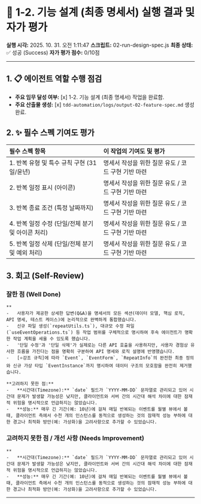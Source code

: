 # 🤖 1-2. 기능 설계 (최종 명세서) 실행 결과 및 자가 평가

**실행 시각:** 2025. 10. 31. 오전 1:11:47
**스크립트:** 02-run-design-spec.js
**최종 상태:** ✅ 성공 (Success)
**자가 평가 점수:** 0/10점

---

## 1. 📋 에이전트 역할 수행 점검

- **주요 임무 달성 여부:** [x] 1-2. 기능 설계 (최종 명세서) 작업을 완료함.
- **주요 산출물 생성:** [x] `tdd-automation/logs/output-02-feature-spec.md` 생성 완료.

## 2. ✨ 필수 스펙 기여도 평가

| 필수 스펙 항목 | 이 작업의 기여도 및 평가 |
| :--- | :--- |
| 1. 반복 유형 및 특수 규칙 구현 (31일/윤년) | 명세서 작성을 위한 질문 유도 / 코드 구현 기반 마련 |
| 2. 반복 일정 표시 (아이콘) | 명세서 작성을 위한 질문 유도 / 코드 구현 기반 마련 |
| 3. 반복 종료 조건 (특정 날짜까지) | 명세서 작성을 위한 질문 유도 / 코드 구현 기반 마련 |
| 4. 반복 일정 수정 (단일/전체 분기 및 아이콘 처리) | 명세서 작성을 위한 질문 유도 / 코드 구현 기반 마련 |
| 5. 반복 일정 삭제 (단일/전체 분기 및 예외 처리) | 명세서 작성을 위한 질문 유도 / 코드 구현 기반 마련 |

## 3. 회고 (Self-Review)

### 잘한 점 (Well Done)
```text
**
-   사용자가 제공한 상세한 답변(Q&A)을 명세서의 모든 섹션(데이터 모델, 핵심 로직, API 명세, 테스트 케이스)에 논리적으로 완벽하게 통합했습니다.
-   신규 파일 생성(`repeatUtils.ts`), 대규모 수정 파일(`useEventOperations.ts`) 등 작업 범위를 구체적으로 명시하여 후속 에이전트가 명확한 작업 계획을 세울 수 있도록 했습니다.
-   '단일 수정'과 '단일 삭제'가 실제로는 다른 API 호출을 사용하지만, 사용자 경험상 유사한 흐름을 가진다는 점을 명확히 구분하여 API 명세와 로직 설명에 반영했습니다.
-   [⭐강조 규칙]에 따라 `Event`, `EventForm`, `RepeatInfo`의 완전한 최종 정의와 신규 가상 타입 `EventInstance`까지 명시하여 데이터 구조의 모호함을 완전히 제거했습니다.

**고려하지 못한 점:**
-   **시간대(Timezone):** `date` 필드가 `YYYY-MM-DD` 문자열로 관리되고 있어 시간대 문제가 발생할 가능성은 낮지만, 클라이언트와 서버 간의 시간대 해석 차이에 대한 잠재적 위험을 명시적으로 언급하지는 않았습니다.
-   **성능:** 매우 긴 기간(예: 10년)에 걸쳐 매일 반복되는 이벤트를 월별 뷰에서 볼 때, 클라이언트 측에서 수천 개의 인스턴스를 동적으로 생성하는 것의 잠재적 성능 부하에 대한 경고나 최적화 방안(예: 가상화)을 고려사항으로 추가할 수 있었습니다.
```
### 고려하지 못한 점 / 개선 사항 (Needs Improvement)
```text
**
-   **시간대(Timezone):** `date` 필드가 `YYYY-MM-DD` 문자열로 관리되고 있어 시간대 문제가 발생할 가능성은 낮지만, 클라이언트와 서버 간의 시간대 해석 차이에 대한 잠재적 위험을 명시적으로 언급하지는 않았습니다.
-   **성능:** 매우 긴 기간(예: 10년)에 걸쳐 매일 반복되는 이벤트를 월별 뷰에서 볼 때, 클라이언트 측에서 수천 개의 인스턴스를 동적으로 생성하는 것의 잠재적 성능 부하에 대한 경고나 최적화 방안(예: 가상화)을 고려사항으로 추가할 수 있었습니다.
```

---
